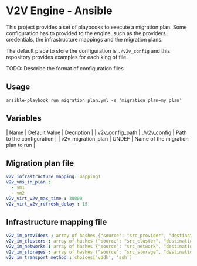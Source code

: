 V2V Engine - Ansible
====================

This project provides a set of playbooks to execute a migration plan. Some
configuration has to provided to the engine, such as the providers
credentials, the infrastructure mappings and the migration plans.

The default place to store the configuration is `./v2v_config` and this
repository provides examples for each king of file.

TODO: Describe the format of configuration files

Usage
-----

```
ansible-playbook run_migration_plan.yml -e 'migration_plan=my_plan'
```

Variables
---------

| Name | Default Value | Decription |
| v2v_config_path | ./v2v_config | Path to the configuration |
| v2v_migration_plan | UNDEF | Name of the migration plan to run |

Migration plan file
-------------------

```yaml
v2v_infrastructure_mapping: mapping1
v2v_vms_in_plan :
  - vm1
  - vm2
v2v_virt_v2v_max_time : 30000
v2v_virt_v2v_refresh_delay : 15
```

Infrastructure mapping file
---------------------------

```yaml
v2v_im_providers : array of hashes {"source": "src_provider", "destination": "dst_provider"}
v2v_im_clusters : array of hashes {"source": "src_cluster", "destination": "dst_cluster"}
v2v_im_networks : array of hashes {"source": "src_network", "destination": "dst_network"}
v2v_im_storages : array of hashes {"source": "src_storage", "destination": "dst_storage"}
v2v_im_transport_method : choices['vddk', 'ssh']
```

